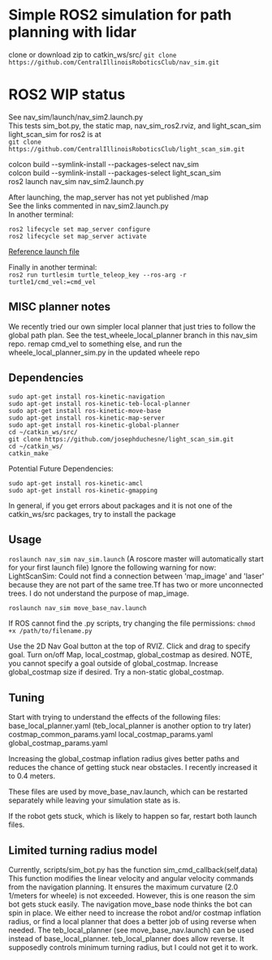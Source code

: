 # Simple ROS2 simulation for path planning with lidar
clone or download zip to catkin_ws/src/
`git clone https://github.com/CentralIllinoisRoboticsClub/nav_sim.git`

# ROS2 WIP status
See nav_sim/launch/nav_sim2.launch.py  
This tests sim_bot.py, the static map, nav_sim_ros2.rviz, and light_scan_sim  
light_scan_sim for ros2 is at  
`git clone https://github.com/CentralIllinoisRoboticsClub/light_scan_sim.git`  

colcon build --symlink-install --packages-select nav_sim  
colcon build --symlink-install --packages-select light_scan_sim  
ros2 launch nav_sim nav_sim2.launch.py  

After launching, the map_server has not yet published /map  
See the links commented in nav_sim2.launch.py  
In another terminal:  
```
ros2 lifecycle set map_server configure
ros2 lifecycle set map_server activate
```
[Reference launch file](https://github.com/ros-drivers/ros2_ouster_drivers/blob/eloquent-devel/ros2_ouster/launch/os1_launch.py)

Finally in another terminal:  
`ros2 run turtlesim turtle_teleop_key --ros-arg -r turtle1/cmd_vel:=cmd_vel`

## MISC planner notes

We recently tried our own simpler local planner that just tries to follow the global path plan.
See the test_wheele_local_planner branch in this nav_sim repo.
remap cmd_vel to something else, and run the wheele_local_planner_sim.py in the updated wheele repo

## Dependencies
```
sudo apt-get install ros-kinetic-navigation
sudo apt-get install ros-kinetic-teb-local-planner
sudo apt-get install ros-kinetic-move-base
sudo apt-get install ros-kinetic-map-server
sudo apt-get install ros-kinetic-global-planner
cd ~/catkin_ws/src/
git clone https://github.com/josephduchesne/light_scan_sim.git
cd ~/catkin_ws/
catkin_make
```
Potential Future Dependencies:
```
sudo apt-get install ros-kinetic-amcl
sudo apt-get install ros-kinetic-gmapping
```
In general, if you get errors about packages and it is not one of the catkin_ws/src packages, try to install the package

## Usage
`roslaunch nav_sim nav_sim.launch`
(A roscore master will automatically start for your first launch file)
Ignore the following warning for now:
LightScanSim: Could not find a connection between 'map_image' and 'laser' because they are not part of the same tree.Tf has two or more unconnected trees.
I do not understand the purpose of map_image.

`roslaunch nav_sim move_base_nav.launch`

If ROS cannot find the .py scripts, try changing the file permissions:
`chmod +x /path/to/filename.py`

Use the 2D Nav Goal button at the top of RVIZ. Click and drag to specify goal.
Turn on/off Map, local_costmap, global_costmap as desired.
NOTE, you cannot specify a goal outside of global_costmap.
Increase global_costmap size if desired.
Try a non-static global_costmap.

## Tuning
Start with trying to understand the effects of the following files:
base_local_planner.yaml (teb_local_planner is another option to try later)
costmap_common_params.yaml
local_costmap_params.yaml
global_costmap_params.yaml

Increasing the global_costmap inflation radius gives better paths and reduces the chance of getting stuck near obstacles. I recently increased it to 0.4 meters.

These files are used by move_base_nav.launch, which can be restarted separately while leaving your simulation state as is.

If the robot gets stuck, which is likely to happen so far, restart both launch files.

## Limited turning radius model
Currently, scripts/sim_bot.py has the function sim_cmd_callback(self,data)
This function modifies the linear velocity and angular velocity commands from the navigation planning.
It ensures the maximum curvature (2.0 1/meters for wheele) is not exceeded.
However, this is one reason the sim bot gets stuck easily.
The navigation move_base node thinks the bot can spin in place.
We either need to increase the robot and/or costmap inflation radius, or find a local planner that does a better job of using reverse when needed.
The teb_local_planner (see move_base_nav.launch) can be used instead of base_local_planner.
teb_local_planner does allow reverse. It supposedly controls minimum turning radius, but I could not get it to work.
